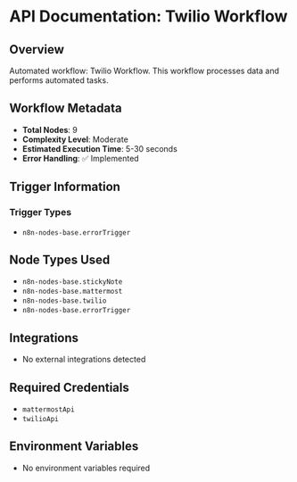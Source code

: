 # API Documentation: Twilio Workflow

## Overview
Automated workflow: Twilio Workflow. This workflow processes data and performs automated tasks.

## Workflow Metadata
- **Total Nodes**: 9
- **Complexity Level**: Moderate
- **Estimated Execution Time**: 5-30 seconds
- **Error Handling**: ✅ Implemented

## Trigger Information
### Trigger Types
- `n8n-nodes-base.errorTrigger`

## Node Types Used
- `n8n-nodes-base.stickyNote`
- `n8n-nodes-base.mattermost`
- `n8n-nodes-base.twilio`
- `n8n-nodes-base.errorTrigger`

## Integrations
- No external integrations detected

## Required Credentials
- `mattermostApi`
- `twilioApi`

## Environment Variables
- No environment variables required
